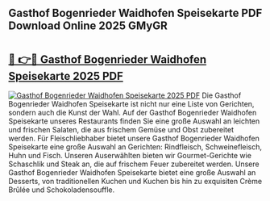 ## Gasthof Bogenrieder Waidhofen Speisekarte PDF Download Online 2025 GMyGR

# <h2><a href="http://gcbeqit.nevu.top/?p=Gasthof+Bogenrieder+Waidhofen+Speisekarte">🔗 👉🔴 Gasthof Bogenrieder Waidhofen Speisekarte 2025 PDF</a></h2>

[![Gasthof Bogenrieder Waidhofen Speisekarte 2025 PDF](https://i.imgur.com/dBaPXMq.png)](http://gcbeqit.nevu.top/?p=Gasthof+Bogenrieder+Waidhofen+Speisekarte)
Die Gasthof Bogenrieder Waidhofen Speisekarte ist nicht nur eine Liste von Gerichten, sondern auch die Kunst der Wahl. Auf der Gasthof Bogenrieder Waidhofen Speisekarte unseres Restaurants finden Sie eine große Auswahl an leichten und frischen Salaten, die aus frischem Gemüse und Obst zubereitet werden. Für Fleischliebhaber bietet unsere Gasthof Bogenrieder Waidhofen Speisekarte eine große Auswahl an Gerichten: Rindfleisch, Schweinefleisch, Huhn und Fisch. Unseren Auserwählten bieten wir Gourmet-Gerichte wie Schaschlik und Steak an, die auf frischem Feuer zubereitet werden. Unsere Gasthof Bogenrieder Waidhofen Speisekarte bietet eine große Auswahl an Desserts, von traditionellen Kuchen und Kuchen bis hin zu exquisiten Crème Brûlée und Schokoladensouffle.
